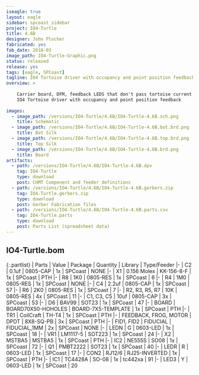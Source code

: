 ```yaml
---
iseagle: true
layout: eagle
sidebar: spcoast_sidebar
project: IO4-Turtle
title: 4.6B
designer: John Plocher
fabricated: yes
fab_date: 2018-03
image_path: IO4-Turtle-Graphic.png
status: released
release: yes
tags: [eagle, SPCoast]
tagline: IO4 Tortoise driver with occupancy and point position feedback
overview: >
    
    Carrier board, DFM, feedback LEDS that don't pass tortoise current and
    IO4 Tortoise driver with occupancy and point position feedback
    
images:
  - image_path: /versions/IO4-Turtle/4.6B/IO4-Turtle-4.6B.sch.png
    title: Schematic
  - image_path: /versions/IO4-Turtle/4.6B/IO4-Turtle-4.6B.bot.brd.png
    title: Bot Silk
  - image_path: /versions/IO4-Turtle/4.6B/IO4-Turtle-4.6B.top.brd.png
    title: Top Silk
  - image_path: /versions/IO4-Turtle/4.6B/IO4-Turtle-4.6B.brd.png
    title: Board
artifacts:
  - path: /versions/IO4-Turtle/4.6B/IO4-Turtle-4.6B.dpv
    tag: IO4-Turtle
    type: download
    post: CHMT Component and feeder definitions
  - path: /versions/IO4-Turtle/4.6B/IO4-Turtle-4.6B.gerbers.zip
    tag: IO4-Turtle.gerbers.zip
    type: download
    post: Gerber Fabrication files
  - path: /versions/IO4-Turtle/4.6B/IO4-Turtle-4.6B.parts.csv
    tag: IO4-Turtle.parts
    type: download
    post: Parts List (spreadsheet data)
---
```


## IO4-Turtle.bom

{:.partlist}
| Parts | Value | Package | Quantity | Library | Type/Feeder
|-
| C2 | 0.1uf | 0805-CAP | 1x | SPCoast | NONE
|-
| X1 | 0.156 Molex | KK-156-8-F | 1x | SPCoast | PTH
|-
| R8 | 1K0 | 0805-RES | 1x | SPCoast | 6
|-
| R4 | 1M0 | 0805-RES | 1x | SPCoast | NONE
|-
| C4 | 2.2uf | 0805-CAP | 1x | SPCoast | 57
|-
| R6 | 2K0 | 0805-RES | 1x | SPCoast | 7
|-
| R2, R3, R5, R7 | 10K | 0805-RES | 4x | SPCoast | 11
|-
| C1, C3, C5 | 10uf | 0805-CAP | 3x | SPCoast | 53
|-
| D6 | BAV99 | SOT23 | 1x | SPCoast | 47
|-
| BOARD | BOARD70X50-HOHOLES | BOARD-7X5-TEMPLATE | 1x | SPCoast | PTH
|-
| TR1 | CoilCraft | TH-T4 | 1x | SPCoast | PTH
|-
| FEEDBACK, FROG, MOTOR | DPDT | 8X8-SQ-PB | 3x | SPCoast | PTH
|-
| FID1, FID2 | FIDUCIAL | FIDUCIAL_1MM | 2x | SPCoast | NONE
|-
| LEDN | G | 0603-LED | 1x | SPCoast | 18
|-
| VR1 | LM1117-5 | SOT223 | 1x | SPCoast | 24
|-
| X2 | MSTBA5 | MSTBA5 | 1x | SPCoast | PTH
|-
| IC2 | NE555S | SO08 | 1x | SPCoast | 72
|-
| Q1 | PMBT2222 | SOT23 | 1x | SPCoast | 40
|-
| LEDR | R | 0603-LED | 1x | SPCoast | 17
|-
| CON2 | RJ12/6 | RJ25-INVERTED | 1x | SPCoast | PTH
|-
| IC1 | TC4428A | SO-08 | 1x | tc442xa | 91
|-
| LED3 | Y | 0603-LED | 1x | SPCoast | 20
